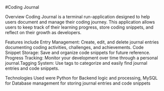 #Coding Journal

Overview
Coding Journal is a terminal run-application designed to help users document and manage their coding journey. This application allows users to keep track of their learning progress, store coding snippets, and reflect on their growth as developers.

Features include Entry Management: Create, edit, and delete journal entries documenting coding activities, challenges, and achievements. Code Snippet Storage: Save and organize code snippets for future reference. Progress Tracking: Monitor your development over time through a personal journal.Tagging System: Use tags to categorize and easily find journal entries and code snippets.

Technologies Used were Python for Backend logic and processing, MySQL for Database management for storing journal entries and code snippets

